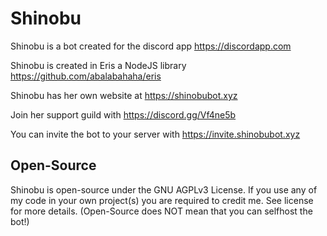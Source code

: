 # Shinobu
Shinobu is a bot created for the discord app https://discordapp.com

Shinobu is created in Eris a NodeJS library https://github.com/abalabahaha/eris

Shinobu has her own website at https://shinobubot.xyz

Join her support guild with https://discord.gg/Vf4ne5b

You can invite the bot to your server with https://invite.shinobubot.xyz

Open-Source
-
Shinobu is open-source under the GNU AGPLv3 License. If you use any of my code in your own project(s) you are required to credit me. See license for more details. (Open-Source does NOT mean that you can selfhost the bot!)
